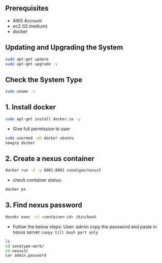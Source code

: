 ## Prerequisites
- AWS Account
- ec2 (t2.medium)
- docker



## Updating and Upgrading the System
```bash
sudo apt-get update 
sudo apt-get upgrade -y
```

## Check the System Type
```bash
sudo uname -i
```

## 1. Install docker
```bash
sudo apt-get install docker.io -y
```
- Give full permission to user
```bash
sudo usermod -aG docker ubuntu
newgrp docker
```

## 2. Create a nexus container
```bash
docker run -d -p 8081:8081 sonatype/nexus3
```

- check container status:
```bash
docker ps
``` 

## 3. Find nexus password
```bash
docekr exec -it <container-id> /bin/bash
```
- Follow the below steps:
User: admin
copy the password and paste in nexus server `caopy till bash part only`
```bash
ls
cd sonatype-work/
cd nexus3/
car admin.password
```




































